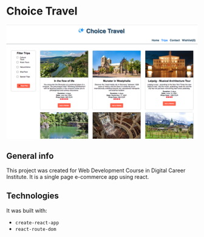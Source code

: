 # Choice Travel

![site](./travel.png)

## General info

This project was created for Web Development Course in Digital Career Institute. It is a single page e-commerce app using react.

## Technologies

It was built with:

- `create-react-app`
- `react-route-dom`
